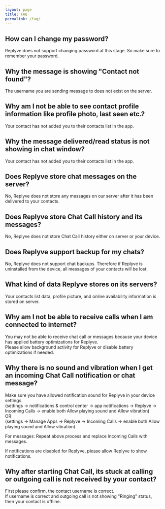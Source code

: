 ```yaml
---
layout: page
title: FAQ
permalink: /faq/
---
```


## How can I change my password?
Replyve does not support changing password at this stage. So make sure to remember your password.

## Why the message is showing "Contact not found"?
The username you are sending message to does not exist on the server.

## Why am I not be able to see contact profile information like profile photo, last seen etc.?
Your contact has not added you to their contacts list in the app.

## Why the message delivered/read status is not showing in chat window?
Your contact has not added you to their contacts list in the app.

## Does Replyve store chat messages on the server?
No, Replyve does not store any messages on our server after it has been delivered to your contacts.

## Does Replyve store Chat Call history and its messages?
No, Replyve does not store Chat Call history either on server or your device.

## Does Replyve support backup for my chats?
No, Replyve does not support chat backups. Therefore if Replyve is uninstalled from the device, all messages of your contacts will be lost.

## What kind of data Replyve stores on its servers?
Your contacts list data, profile picture, and online availability information is stored on server.

## Why am I not be able to receive calls when I am connected to internet?
You may not be able to receive chat call or messages because your device has applied battery optimizations for Replyve.\
Please allow background activity for Replyve or disable battery optimizations if needed.

## Why there is no sound and vibration when I get an incoming Chat Call notification or chat message?
Make sure you have allowed notification sound for Replyve in your device settings.\
(settings -> notifications & control center -> app notifications -> Replyve -> Incoming Calls -> enable both Allow playing sound and Allow vibration)\
OR\
(settings -> Manage Apps -> Replyve -> Incoming Calls -> enable both Allow playing sound and Allow vibration)

For messages:
Repeat above process and replace Incoming Calls with messages.

If notifications are disabled for Replyve, please allow Replyve to show notifications.

## Why after starting Chat Call, its stuck at calling or outgoing call is not received by your contact?
First please confirm, the contact username is correct.\
If username is correct and outgoing call is not showing "Ringing" status, then your contact is offline.
